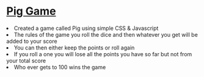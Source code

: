 <h1><a href="https://gsherm23.github.io/Javascript-Portfolio/Pig%20Game/">Pig Game </a></h1>
<li> Created a game called Pig using simple CSS & Javascript</li>
<li> The rules of the game you roll the dice and then whatever you get will be added to your score</li>
<li> You can then either keep the points or roll again </li>
<li> If you roll a one you will lose all the points you have so far but not from your total score </li>
<li> Who ever gets to 100 wins the game </li>

